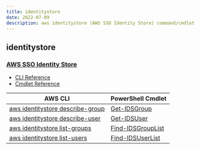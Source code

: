 ```yaml
---
title: identitystore
date: 2022-07-09
description: aws identitystore (AWS SSO Identity Store) command/cmdlet list.
---
```


## identitystore

### [AWS SSO Identity Store](https://aws.amazon.com/single-sign-on/)

* [CLI Reference](https://docs.aws.amazon.com/cli/latest/reference/identitystore/index.html)
* [Cmdlet Reference](https://docs.aws.amazon.com/powershell/latest/reference/items/IdentityStore_cmdlets.html)

|AWS CLI|PowerShell Cmdlet|
|----|----|
|[aws identitystore describe-group](https://docs.aws.amazon.com/cli/latest/reference/identitystore/describe-group.html)|[Get-IDSGroup](https://docs.aws.amazon.com/powershell/latest/reference/items/Get-IDSGroup.html)|
|[aws identitystore describe-user](https://docs.aws.amazon.com/cli/latest/reference/identitystore/describe-user.html)|[Get-IDSUser](https://docs.aws.amazon.com/powershell/latest/reference/items/Get-IDSUser.html)|
|[aws identitystore list-groups](https://docs.aws.amazon.com/cli/latest/reference/identitystore/list-groups.html)|[Find-IDSGroupList](https://docs.aws.amazon.com/powershell/latest/reference/items/Find-IDSGroupList.html)|
|[aws identitystore list-users](https://docs.aws.amazon.com/cli/latest/reference/identitystore/list-users.html)|[Find-IDSUserList](https://docs.aws.amazon.com/powershell/latest/reference/items/Find-IDSUserList.html)|

